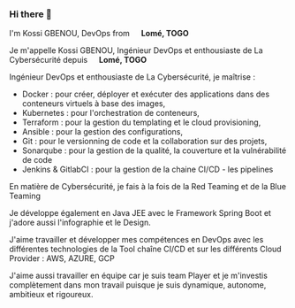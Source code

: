 ### Hi there 👋

<!--
**gkossi/gkossi** is a ✨ _special_ ✨ repository because its `README.md` (this file) appears on your GitHub profile.

Here are some ideas to get you started:

- 🔭 I’m currently working on ...
- 🌱 I’m currently learning ...
- 👯 I’m looking to collaborate on ...
- 🤔 I’m looking for help with ...
- 💬 Ask me about ...
- 📫 How to reach me: ...
- 😄 Pronouns: ...
- ⚡ Fun fact: ...
https://www.flaticon.com/free-icon/togo_197443?term=togo+flag&page=1&position=1&origin=search&related_id=197443
-->

<p>I'm Kossi GBENOU, DevOps from <img src="https://cdn-icons-png.flaticon.com/512/197/197443.png" width="13"/> <b>Lomé, TOGO</b> </p>

<p>Je m'appelle Kossi GBENOU, Ingénieur DevOps et enthousiaste de La Cybersécurité depuis <img src="https://cdn-icons-png.flaticon.com/512/512/197443.png" width="13"/> <b>Lomé, TOGO</b> </p> 


Ingénieur DevOps et enthousiaste de La Cybersécurité, je maîtrise :
- Docker : pour créer, déployer et exécuter des applications dans des conteneurs virtuels à base des images,
- Kubernetes : pour l'orchestration de conteneurs, 
- Terraform : pour la gestion du templating et le cloud provisioning, 
- Ansible : pour la gestion des configurations, 
- Git : pour le versionning de code et la collaboration sur des projets, 
- Sonarqube : pour la gestion de la qualité, la couverture et la vulnérabilité de code 
- Jenkins & GitlabCI : pour la gestion de la chaine CI/CD - les pipelines

En matière de Cybersécurité, je fais à la fois de la Red Teaming et de la Blue Teaming

Je développe également en Java JEE avec le Framework Spring Boot et j'adore aussi l'infographie et le Design. 

J'aime travailler et développer mes compétences en DevOps avec les différentes technologies de la Tool chaîne CI/CD et sur les différents Cloud Provider : AWS, AZURE, GCP

J'aime aussi travailler en équipe car je suis team Player et je m'investis complètement dans mon travail puisque je suis dynamique, autonome, ambitieux et rigoureux.
